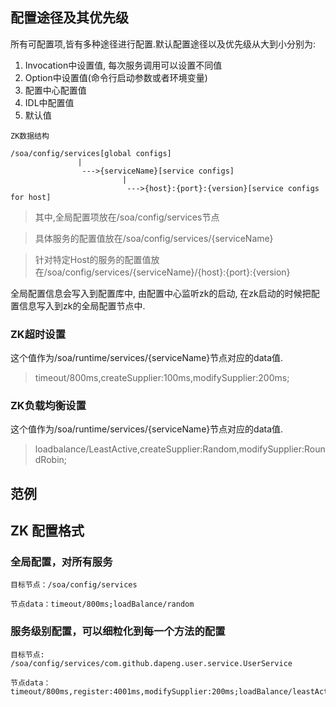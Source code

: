 

## 配置途径及其优先级
所有可配置项,皆有多种途径进行配置.默认配置途径以及优先级从大到小分别为:
1. Invocation中设置值, 每次服务调用可以设置不同值
2. Option中设置值(命令行启动参数或者环境变量)
3. 配置中心配置值
4. IDL中配置值
5. 默认值

`ZK数据结构`
```
/soa/config/services[global configs]
               |
                --->{serviceName}[service configs]
                         |
                          --->{host}:{port}:{version}[service configs for host]
```
> 其中,全局配置项放在/soa/config/services节点

> 具体服务的配置值放在/soa/config/services/{serviceName}

> 针对特定Host的服务的配置值放在/soa/config/services/{serviceName}/{host}:{port}:{version}

全局配置信息会写入到配置库中, 由配置中心监听zk的启动, 在zk启动的时候把配置信息写入到zk的全局配置节点中.

### ZK超时设置
这个值作为/soa/runtime/services/{serviceName}节点对应的data值.
> timeout/800ms,createSupplier:100ms,modifySupplier:200ms;

### ZK负载均衡设置
这个值作为/soa/runtime/services/{serviceName}节点对应的data值.
> loadbalance/LeastActive,createSupplier:Random,modifySupplier:RoundRobin;


## 范例


## ZK 配置格式

### 全局配置，对所有服务

```$xslt
目标节点：/soa/config/services

节点data：timeout/800ms;loadBalance/random
```

### 服务级别配置，可以细粒化到每一个方法的配置

```
目标节点: /soa/config/services/com.github.dapeng.user.service.UserService 

节点data：timeout/800ms,register:4001ms,modifySupplier:200ms;loadBalance/leastActive,createSupplier:random,modifySupplier:roundRobin;

```